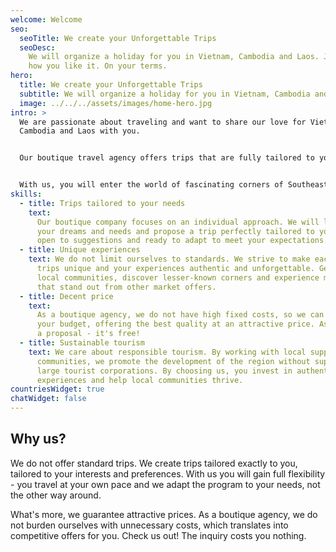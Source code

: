 ```yaml
---
welcome: Welcome
seo:
  seoTitle: We create your Unforgettable Trips
  seoDesc:
    We will organize a holiday for you in Vietnam, Cambodia and Laos. Just
    how you like it. On your terms.
hero:
  title: We create your Unforgettable Trips
  subtitle: We will organize a holiday for you in Vietnam, Cambodia and Laos. Just how you like it. On your terms.
  image: ../../../assets/images/home-hero.jpg
intro: >
  We are passionate about traveling and want to share our love for Vietnam,
  Cambodia and Laos with you.


  Our boutique travel agency offers trips that are fully tailored to your needs, exceeding the standards of what is available in mass travel agencies.


  With us, you will enter the world of fascinating corners of Southeast Asia, where you will experience true local culture and experience unforgettable adventures.
skills:
  - title: Trips tailored to your needs
    text:
      Our boutique company focuses on an individual approach. We will listen to
      your dreams and needs and propose a trip perfectly tailored to you. We are
      open to suggestions and ready to adapt to meet your expectations.
  - title: Unique experiences
    text: We do not limit ourselves to standards. We strive to make each of our
      trips unique and your experiences authentic and unforgettable. Get to know
      local communities, discover lesser-known corners and experience moments
      that stand out from other market offers.
  - title: Decent price
    text:
      As a boutique agency, we do not have high fixed costs, so we can adapt to
      your budget, offering the best quality at an attractive price. Ask us for
      a proposal - it's free!
  - title: Sustainable tourism
    text: We care about responsible tourism. By working with local suppliers and
      communities, we promote the development of the region without supporting
      large tourist corporations. By choosing us, you invest in authentic
      experiences and help local communities thrive.
countriesWidget: true
chatWidget: false
---
```


## Why us?

We do not offer standard trips. We create trips tailored exactly to you, tailored to your interests and preferences. With us you will gain full flexibility - you travel at your own pace and we adapt the program to your needs, not the other way around.

What's more, we guarantee attractive prices. As a boutique agency, we do not burden ourselves with unnecessary costs, which translates into competitive offers for you. Check us out! The inquiry costs you nothing.
